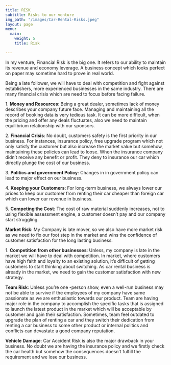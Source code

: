```yaml
---
title: RISK
subtitle: Risks to our venture
img_path: "/images/Car-Rental-Risks.jpeg"
layout: page
menu:
  main:
    weight: 5
    title: Risk

---
```

In my venture, Financial Risk is the big one. It refers to our ability to maintain its revenue and economy leverage. A business concept which looks perfect on paper may sometime hard to prove in real world.

Being a late follower, we will have to deal with competition and fight against establishers, more experienced businesses in the same industry. There are many financial crisis which are need to focus before facing failure.

1\. **Money and Resources**: Being a great dealer, sometimes lack of money describes your company future face. Managing and maintaining all the record of booking data is very tedious task. It can be more difficult, when the pricing and offer any deals fluctuates, also we need to maintain equilibrium relationship with our sponsors.

2\. **Financial Crisis**: No doubt, customers safety is the first priority in our business. For instances, insurance policy, free upgrade program which not only satisfy the customer but also increase the market value but somehow, maintaining these policies can lead to loose. When the insurance company didn’t receive any benefit or profit. They deny to insurance our car which directly plunge the cost of our business.

3\. **Politics and government Policy**: Changes in in government policy can lead to major effect on our business.

4\. **Keeping your Customers**: For long-term business, we always lower our prices to keep our customer from renting their car cheaper than foreign car which can lower our revenue in business.

5\. **Competing the Cost**: The cost of raw material suddenly increases, not to using flexible assessment engine, a customer doesn’t pay and our company start struggling.

**Market Risk**: My Company is late mover, so we also have more market risk as we need to fix our foot step in the market and wins the confidence of customer satisfaction for the long lasting business.

1\. **Competition from other businesses**: Unless, my company is late in the market we will have to deal with competition. In market, where customers have high faith and loyalty to an existing solution, it’s difficult of getting customers to start thinking about switching. As car rental business is already in the market, we need to gain the customer satisfaction with new strategy.

**Team Risk**: Unless you’re one -person show, even a well-run business may not be able to survive if the employees of my company have same passionate as we are enthusiastic towards our product. Team are having major role in the company to accomplish the specific tasks that is assigned to launch the latest product in the market which will be acceptable by customer and gain their satisfaction. Sometimes, team feel outdated to upgrade the plan of renting a car and they switch their dedication from renting a car business to some other product or internal politics and conflicts can devastate a good company reputation.

**Vehicle Damage**: Car Accident Risk is also the major drawback in your business. No doubt we are having the insurance policy and we firstly check the car health but somehow the consequences doesn’t fulfill the requirement and we lose our business.